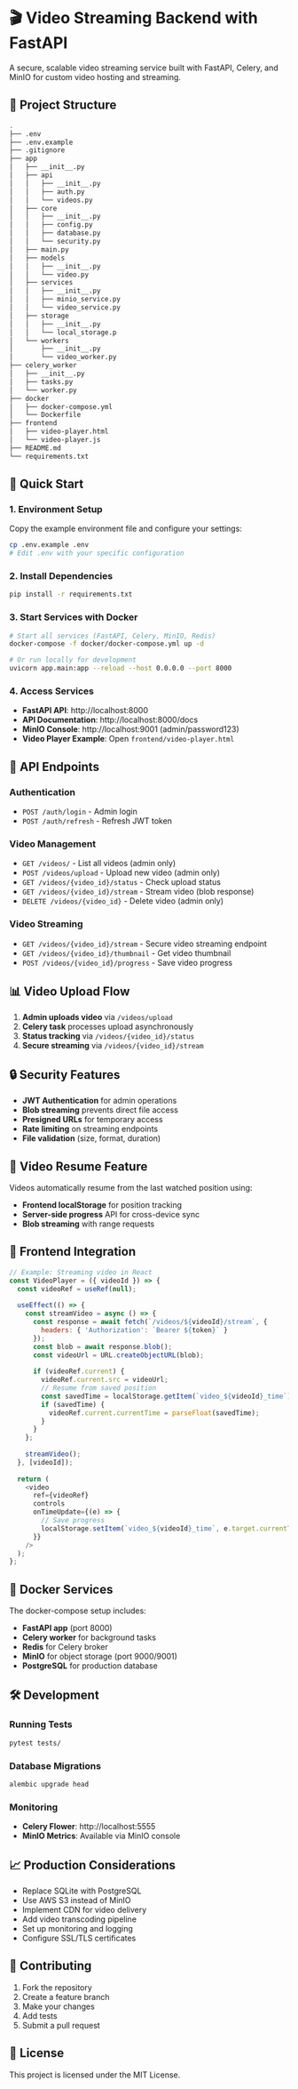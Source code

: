 # 🎬 Video Streaming Backend with FastAPI

A secure, scalable video streaming service built with FastAPI, Celery, and MinIO for custom video hosting and streaming.

## 📁 Project Structure

```bash
.
├── .env
├── .env.example
├── .gitignore
├── app
│   ├── __init__.py
│   ├── api
│   │   ├── __init__.py
│   │   ├── auth.py
│   │   └── videos.py
│   ├── core
│   │   ├── __init__.py
│   │   ├── config.py
│   │   ├── database.py
│   │   └── security.py
│   ├── main.py
│   ├── models
│   │   ├── __init__.py
│   │   └── video.py
│   ├── services
│   │   ├── __init__.py
│   │   ├── minio_service.py
│   │   └── video_service.py
│   ├── storage
│   │   ├── __init__.py
│   │   └── local_storage.p
│   └── workers
│       ├── __init__.py
│       └── video_worker.py
├── celery_worker
│   ├── __init__.py
│   ├── tasks.py
│   └── worker.py
├── docker
│   ├── docker-compose.yml
│   └── Dockerfile
├── frontend
│   ├── video-player.html
│   └── video-player.js
├── README.md
└── requirements.txt
```

## 🚀 Quick Start

### 1. Environment Setup

Copy the example environment file and configure your settings:

```bash
cp .env.example .env
# Edit .env with your specific configuration
```

### 2. Install Dependencies

```bash
pip install -r requirements.txt
```

### 3. Start Services with Docker

```bash
# Start all services (FastAPI, Celery, MinIO, Redis)
docker-compose -f docker/docker-compose.yml up -d

# Or run locally for development
uvicorn app.main:app --reload --host 0.0.0.0 --port 8000
```

### 4. Access Services

- **FastAPI API**: http://localhost:8000
- **API Documentation**: http://localhost:8000/docs
- **MinIO Console**: http://localhost:9001 (admin/password123)
- **Video Player Example**: Open `frontend/video-player.html`

## 🔌 API Endpoints

### Authentication
- `POST /auth/login` - Admin login
- `POST /auth/refresh` - Refresh JWT token

### Video Management
- `GET /videos/` - List all videos (admin only)
- `POST /videos/upload` - Upload new video (admin only)
- `GET /videos/{video_id}/status` - Check upload status
- `GET /videos/{video_id}/stream` - Stream video (blob response)
- `DELETE /videos/{video_id}` - Delete video (admin only)

### Video Streaming
- `GET /videos/{video_id}/stream` - Secure video streaming endpoint
- `GET /videos/{video_id}/thumbnail` - Get video thumbnail
- `POST /videos/{video_id}/progress` - Save video progress

## 📊 Video Upload Flow

1. **Admin uploads video** via `/videos/upload`
2. **Celery task** processes upload asynchronously
3. **Status tracking** via `/videos/{video_id}/status`
4. **Secure streaming** via `/videos/{video_id}/stream`

## 🔒 Security Features

- **JWT Authentication** for admin operations
- **Blob streaming** prevents direct file access
- **Presigned URLs** for temporary access
- **Rate limiting** on streaming endpoints
- **File validation** (size, format, duration)

## 🎯 Video Resume Feature

Videos automatically resume from the last watched position using:
- **Frontend localStorage** for position tracking
- **Server-side progress** API for cross-device sync
- **Blob streaming** with range requests

## 📱 Frontend Integration

```javascript
// Example: Streaming video in React
const VideoPlayer = ({ videoId }) => {
  const videoRef = useRef(null);
  
  useEffect(() => {
    const streamVideo = async () => {
      const response = await fetch(`/videos/${videoId}/stream`, {
        headers: { 'Authorization': `Bearer ${token}` }
      });
      const blob = await response.blob();
      const videoUrl = URL.createObjectURL(blob);
      
      if (videoRef.current) {
        videoRef.current.src = videoUrl;
        // Resume from saved position
        const savedTime = localStorage.getItem(`video_${videoId}_time`);
        if (savedTime) {
          videoRef.current.currentTime = parseFloat(savedTime);
        }
      }
    };
    
    streamVideo();
  }, [videoId]);
  
  return (
    <video 
      ref={videoRef}
      controls
      onTimeUpdate={(e) => {
        // Save progress
        localStorage.setItem(`video_${videoId}_time`, e.target.currentTime);
      }}
    />
  );
};
```

## 🐳 Docker Services

The docker-compose setup includes:
- **FastAPI app** (port 8000)
- **Celery worker** for background tasks
- **Redis** for Celery broker
- **MinIO** for object storage (port 9000/9001)
- **PostgreSQL** for production database

## 🛠️ Development

### Running Tests
```bash
pytest tests/
```

### Database Migrations
```bash
alembic upgrade head
```

### Monitoring
- **Celery Flower**: http://localhost:5555
- **MinIO Metrics**: Available via MinIO console

## 📈 Production Considerations

- Replace SQLite with PostgreSQL
- Use AWS S3 instead of MinIO
- Implement CDN for video delivery
- Add video transcoding pipeline
- Set up monitoring and logging
- Configure SSL/TLS certificates

## 🤝 Contributing

1. Fork the repository
2. Create a feature branch
3. Make your changes
4. Add tests
5. Submit a pull request

## 📄 License

This project is licensed under the MIT License.